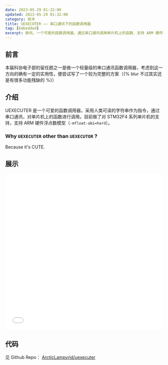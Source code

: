 ```yaml
---
date: 2023-05-29 01:32:00
updated: 2023-05-29 01:32:00
category: 技术
title: UEXECUTER —— 串口通讯下的函数调用器
tag: [Embedded]
excerpt: 新坑，一个可爱的函数调用器，通过串口通讯调用单片机上的函数，支持 ARM 硬件浮点数模型。
---
```

## 前言
本届科协电子部的留任题之一是做一个轻量级的串口通讯函数调用器，考虑到这一方向的确有一定的实用性，便尝试写了一个较为完整的方案（{% blur 不过其实还是有很多功能残缺的 %}）

## 介绍
UEXECUTER 是一个可爱的函数调用器，采用人类可读的字符串作为指令，通过串口通讯，对单片机上的函数进行调用。目前做了对 STM32F4 系列单片机的支持，支持 ARM 硬件浮点数模型（`-mfloat-abi=hard`）。

### Why `UEXECUTER` other than `UEXECUTOR` ?
Because it's CUTE.

## 展示
<iframe src="//player.bilibili.com/player.html?aid=401735237&bvid=BV1Lo4y1M7mK&cid=1145341007&page=1" allowfullscreen="allowfullscreen" width="100%" height="500" scrolling="no" border="0" frameborder="no" framespacing="0" allowfullscreen="true"> </iframe>

## 代码
见 Github Repo： [ArcticLampyrid/uexecuter](https://github.com/ArcticLampyrid/uexecuter)